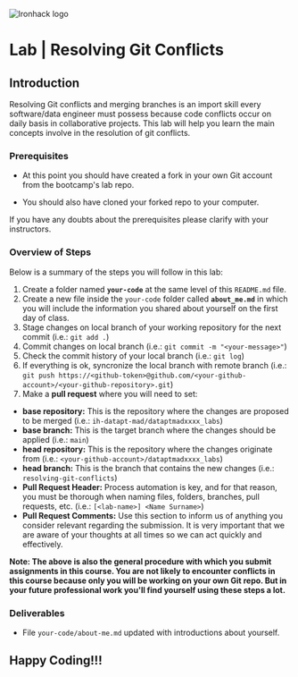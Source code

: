 ![Ironhack logo](https://i.imgur.com/1QgrNNw.png)

# Lab | Resolving Git Conflicts

## Introduction

Resolving Git conflicts and merging branches is an import skill every software/data engineer must possess because code conflicts occur on daily basis in collaborative projects. This lab will help you learn the main concepts involve in the resolution of git conflicts.

### Prerequisites

* At this point you should have created a fork in your own Git account from the bootcamp's lab repo. 

* You should also have cloned your forked repo to your computer.

If you have any doubts about the prerequisites please clarify with your instructors.

### Overview of Steps

Below is a summary of the steps you will follow in this lab:

1. Create a folder named __`your-code`__ at the same level of this `README.md` file.
2. Create a new file inside the `your-code` folder called __`about_me.md`__ in which you will include the information you shared about yourself on the first day of class.
3. Stage changes on local branch of your working repository for the next commit (i.e.: `git add .`)
4. Commit changes on local branch (i.e.: `git commit -m "<your-message>"`)
5. Check the commit history of your local branch (i.e.: `git log`)
6. If everything is ok, syncronize the local branch with remote branch (i.e.: `git push https://<github-token>@github.com/<your-github-account>/<your-github-repository>.git`)
7. Make a __pull request__ where you will need to set:
- __base repository:__ This is the repository where the changes are proposed to be merged (i.e.: `ih-datapt-mad/dataptmadxxxx_labs`)
- __base branch:__ This is the target branch where the changes should be applied (i.e.: `main`)
- __head repository:__ This is the repository where the changes originate from (i.e.: `<your-github-account>/dataptmadxxxx_labs`)
- __head branch:__ This is the branch that contains the new changes (i.e.: `resolving-git-conflicts`)
- __Pull Request Header:__ Process automation is key, and for that reason, you must be thorough when naming files, folders, branches, pull requests, etc. (i.e.: `[<lab-name>] <Name Surname>`)
- __Pull Request Comments:__ Use this section to inform us of anything you consider relevant regarding the submission. It is very important that we are aware of your thoughts at all times so we can act quickly and effectively.

**Note: The above is also the general procedure with which you submit assignments in this course. You are not likely to encounter conflicts in this course because only you will be working on your own Git repo. But in your future professional work you'll find yourself using these steps a lot.**

### Deliverables

* File `your-code/about-me.md` updated with introductions about yourself.

## Happy Coding!!!